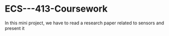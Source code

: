 # ECS---413-Coursework

In this mini project, we have to read a research paper related to sensors and present it
